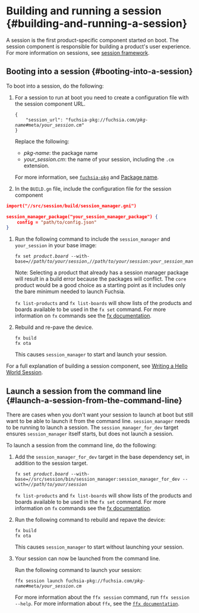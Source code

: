 # Building and running a session {#building-and-running-a-session}

A session is the first product-specific component started on boot. The session
component is responsible for building a product's user experience. For more
information on sessions, see
[session framework](/docs/concepts/session/introduction.md).

## Booting into a session {#booting-into-a-session}

To boot into a session, do the following:

1. For a session to run at boot you need to create a configuration file with the
session component URL.

   <pre><code>{
       "session_url": "fuchsia-pkg://fuchsia.com/<var>pkg-name</var>#meta/<var>your_session.cm</var>"
   }</code></pre>

   Replace the following:
   * <var>pkg-name</var>: the package name
   * <var>your_session.cm</var>: the name of your session, including the `.cm`
   extension.

   For more information, see
   [`fuchsia-pkg`](/docs/concepts/components/component_urls.md#fuchsia-pkg) and
   [Package name](/docs/concepts/packages/package_url.md#package-name).

1.  In the `BUILD.gn` file, include the configuration file for the session
component

   ```json
   import("//src/session/build/session_manager.gni")

   session_manager_package("your_session_manager_package") {
       config = "path/to/config.json"
   }
   ```

1. Run the following command to include the `session_manager` and `your_session`
   in your base image:

   <pre class="prettyprint"><code class="devsite-terminal">fx set <var>product</var>.<var>board</var> --with-base=<var>//path/to/your/session</var>,<var>//path/to/your/session:your_session_manager_package</var></code></pre>

   Note: Selecting a product that already has a session manager package will
   result in a build error because the packages will conflict. The `core`
   product would be a good choice as a starting point as it includes only the
   bare minimum needed to launch Fuchsia.

   `fx list-products` and `fx list-boards` will show lists of the products and
   boards available to be used in the `fx set` command. For more information on
   `fx` commands see the [fx documentation](/docs/development/build/fx.md).

1. Rebuild and re-pave the device.

   ```posix-terminal
   fx build
   fx ota
   ```

   This causes `session_manager` to start and launch your session.

For a full explanation of building a session component, see [Writing a Hello
World Session](/docs/development/sessions/writing-a-hello-world-session.md).

## Launch a session from the command line {#launch-a-session-from-the-command-line}

There are cases when you don't want your session to launch at boot but still
want to be able to launch it from the command line. `session_manager` needs
to be running to launch a session. The `session_manager_for_dev` target
ensures `session_manager` itself starts, but does not launch a session.

To launch a session from the command line, do the following:

1. Add the `session_manager_for_dev` target in the base dependency set, in
addition to the session target.

   <pre class="prettyprint"><code class="devsite-terminal">fx set <var>product</var>.<var>board</var> --with-base=//src/session/bin/session_manager:session_manager_for_dev --with=<var>//path/to/your/session</var></code></pre>

   `fx list-products` and `fx list-boards` will show lists of the products and
   boards available to be used in the `fx set` command. For more information on
   `fx` commands see the [fx documentation](/docs/development/build/fx.md).

1. Run the following command to rebuild and repave the device:

   ```posix-terminal
   fx build
   fx ota
   ```

   This causes `session_manager` to start without launching your session.

1. Your session can now be launched from the command line.

   Run the following command to launch your session:

   <pre class="prettyprint"><code class="devsite-terminal">ffx session launch fuchsia-pkg://fuchsia.com/<var>pkg-name</var>#meta/<var>your_session.cm</var></code></pre>

   For more information about the `ffx session` command, run
   `ffx session --help`. For more information about `ffx`, see the
   [`ffx documentation`](/docs/development/tools/ffx/overview.md).
